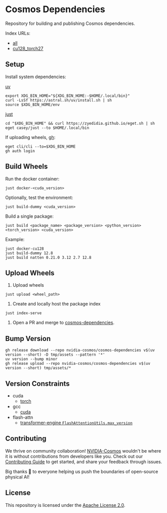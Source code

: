 # Cosmos Dependencies

Repository for building and publishing Cosmos dependencies.

Index URLs:

* [all](https://nvidia-cosmos.github.io/cosmos-dependencies/latest/simple)
* [cu128_torch27](https://nvidia-cosmos.github.io/cosmos-dependencies/latest/cu128_torch27/simple)

## Setup

Install system dependencies:

[uv](https://docs.astral.sh/uv/getting-started/installation/)

```shell
export XDG_BIN_HOME="${XDG_BIN_HOME:-$HOME/.local/bin}"
curl -LsSf https://astral.sh/uv/install.sh | sh
source $XDG_BIN_HOME/env
```

[just](https://github.com/casey/just?tab=readme-ov-file#installation)

```shell
cd "$XDG_BIN_HOME" && curl https://zyedidia.github.io/eget.sh | sh
eget casey/just --to $HOME/.local/bin
```

If uploading wheels, [gh](https://github.com/cli/cli?tab=readme-ov-file#installation):

```shell
eget cli/cli --to=$XDG_BIN_HOME
gh auth login
```

## Build Wheels

Run the docker container:

```shell
just docker-<cuda_version>
```

Optionally, test the environment:

```shell
just build-dummy <cuda_version>
```

Build a single package:

```shell
just build <package_name> <package_version> <python_version> <torch_version> <cuda_version>
```

Example:

```shell
just docker-cu128
just build-dummy 12.8
just build natten 0.21.0 3.12 2.7 12.8
```

## Upload Wheels

1. Upload wheels

```shell
just upload <wheel_path>
```

1. Create and locally host the package index

```shell
just index-serve
```

1. Open a PR and merge to [cosmos-dependencies](https://github.com/nvidia-cosmos/cosmos-dependencies).

## Bump Version

```shell
gh release download --repo nvidia-cosmos/cosmos-dependencies v$(uv version --short) -D tmp/assets --pattern '*'
uv version --bump minor
gh release upload --repo nvidia-cosmos/cosmos-dependencies v$(uv version --short) tmp/assets/*
```

## Version Constraints

* cuda
  * [torch](https://pytorch.org/get-started/previous-versions/)
* gcc
  * [cuda](/usr/local/cuda/targets/x86_64-linux/include/crt/host_config.h)
* flash-attn
  * [transformer-engine `FlashAttentionUtils.max_version`](https://github.com/NVIDIA/TransformerEngine/blob/main/transformer_engine/pytorch/attention/dot_product_attention/utils.py)

## Contributing

We thrive on community collaboration! [NVIDIA-Cosmos](https://github.com/nvidia-cosmos/) wouldn't be where it is without contributions from developers like you. Check out our [Contributing Guide](CONTRIBUTING.md) to get started, and share your feedback through issues.

Big thanks 🙏 to everyone helping us push the boundaries of open-source physical AI!

## License

This repository is licensed under the [Apache License 2.0](LICENSE).
